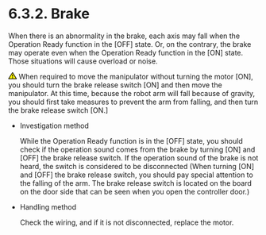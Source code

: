 ﻿# 6.3.2. Brake

When there is an abnormality in the brake, each axis may fall when the Operation Ready function in the [OFF] state. Or, on the contrary, the brake may operate even when the Operation Ready function in the [ON] state. Those situations will cause overload or noise.

![](../../_assets/작은주의표시.png) When required to move the manipulator without turning the motor [ON], you should turn the brake release switch [ON] and then move the manipulator. At this time, because the robot arm will fall because of gravity, you should first take measures to prevent the arm from falling, and then turn the brake release switch [ON.]

-	Investigation method

    While the Operation Ready function is in the [OFF] state, you should check if the operation sound comes from the brake by turning [ON] and [OFF] the brake release switch. If the operation sound of the brake is not heard, the switch is considered to be disconnected (When turning [ON] and [OFF] the brake release switch, you should pay special attention to the falling of the arm. The brake release switch is located on the board on the door side that can be seen when you open the controller door.)

-	Handling method

    Check the wiring, and if it is not disconnected, replace the motor.





